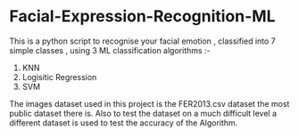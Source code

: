 # Facial-Expression-Recognition-ML
This is a python script to recognise your facial emotion , classified into 7 simple classes , using 3 ML classification algorithms :- 
1. KNN
2. Logisitic Regression
3. SVM

The images dataset used in this project is the FER2013.csv dataset the most public dataset there is. Also to test the dataset on a much difficult level a different dataset is used to 
test the accuracy of the Algorithm.
